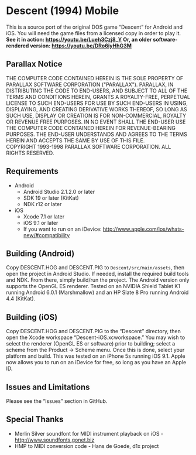 Descent (1994) Mobile
=====================

This is a source port of the original DOS game “Descent” for Android and iOS. You will need the game files from a licensed copy in order to play it. **See it in action: https://youtu.be/Lueh3Czj8_Y Or, an older software-rendered version: https://youtu.be/DRo6iyHhG3M**

Parallax Notice
---------------
THE COMPUTER CODE CONTAINED HEREIN IS THE SOLE PROPERTY OF PARALLAX
SOFTWARE CORPORATION ("PARALLAX").  PARALLAX, IN DISTRIBUTING THE CODE TO
END-USERS, AND SUBJECT TO ALL OF THE TERMS AND CONDITIONS HEREIN, GRANTS A
ROYALTY-FREE, PERPETUAL LICENSE TO SUCH END-USERS FOR USE BY SUCH END-USERS
IN USING, DISPLAYING,  AND CREATING DERIVATIVE WORKS THEREOF, SO LONG AS
SUCH USE, DISPLAY OR CREATION IS FOR NON-COMMERCIAL, ROYALTY OR REVENUE
FREE PURPOSES.  IN NO EVENT SHALL THE END-USER USE THE COMPUTER CODE
CONTAINED HEREIN FOR REVENUE-BEARING PURPOSES.  THE END-USER UNDERSTANDS
AND AGREES TO THE TERMS HEREIN AND ACCEPTS THE SAME BY USE OF THIS FILE.  
COPYRIGHT 1993-1998 PARALLAX SOFTWARE CORPORATION.  ALL RIGHTS RESERVED.

Requirements
------------
- Android
    - Android Studio 2.1.2.0 or later
    - SDK 19 or later (KitKat)
    - NDK r12 or later
- iOS
    - Xcode 7.1 or later
    - iOS 9.1 or later
    - If you want to run on an iDevice: http://www.apple.com/ios/whats-new/#compatibility

Building (Android)
------------------
Copy DESCENT.HOG and DESCENT.PIG to `Descent/src/main/assets`, then open the project in Android Studio. If needed, install the required build tools and NDK. From there, simply build/run the project. The Android version only supports the OpenGL ES renderer. Tested on an NVIDIA Shield Tablet K1 running Android 6.0.1 (Marshmallow) and an HP Slate 8 Pro running Android 4.4 (KitKat).

Building (iOS)
--------------
Copy DESCENT.HOG and DESCENT.PIG to the “Descent” directory, then open the Xcode workspace “Descent-iOS.xcworkspace.” You may wish to select the renderer (OpenGL ES or software) prior to building; select a scheme from the Product → Scheme menu. Once this is done, select your platform and build. This was tested on an iPhone 5s running iOS 9.1. Apple now allows you to run on an iDevice for free, so long as you have an Apple ID.

Issues and Limitations
----------------------
Please see the “Issues” section in GitHub.

Special Thanks
--------------
- Merlin Silver soundfont for MIDI instrument playback on iOS - http://www.soundfonts.gonet.biz
- HMP to MIDI conversion code - Hans de Goede, d1x project
